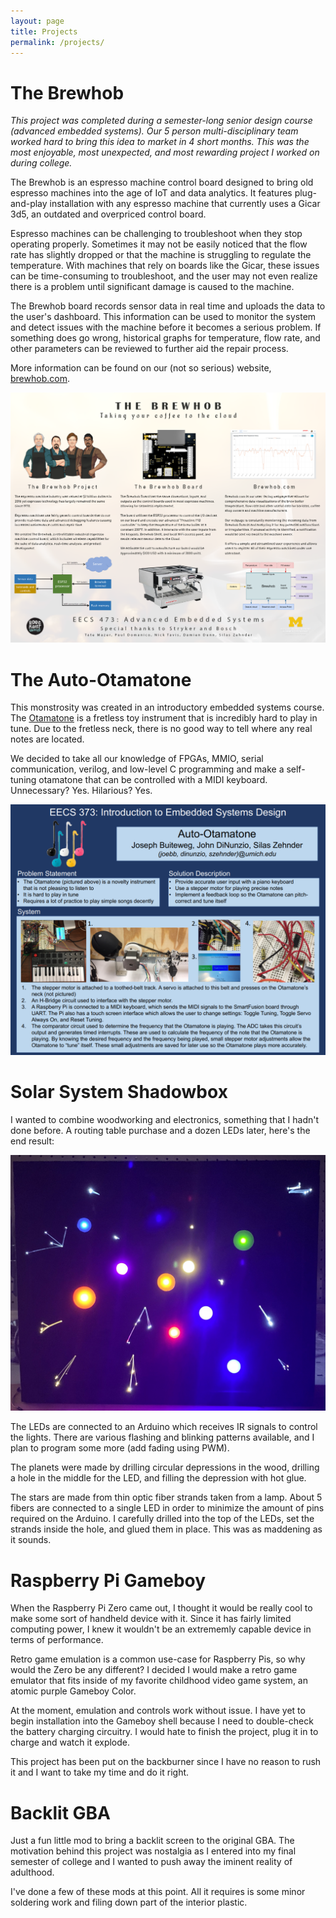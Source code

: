 ```yaml
---
layout: page
title: Projects
permalink: /projects/
---
```


# The Brewhob

*This project was completed during a semester-long senior design course (advanced embedded systems). Our 5 person multi-disciplinary team worked hard to bring this idea to market in 4 short months. This was the most enjoyable, most unexpected, and most rewarding project I worked on during college.*


The Brewhob is an espresso machine control board designed to bring old espresso machines into the age of IoT and data analytics. It features plug-and-play installation with any espresso machine that currently uses a Gicar 3d5, an outdated and overpriced control board.

Espresso machines can be challenging to troubleshoot when they stop operating properly. Sometimes it may not be easily noticed that the flow rate has slightly dropped or that the machine is struggling to regulate the temperature. With machines that rely on boards like the Gicar, these issues can be time-consuming to troubleshoot, and the user may not even realize there is a problem until significant damage is caused to the machine.

The Brewhob board records sensor data in real time and uploads the data to the user's dashboard. This information can be used to monitor the system and detect issues with the machine before it becomes a serious problem. If something does go wrong, historical graphs for temperature, flow rate, and other parameters can be reviewed to further aid the repair process.

More information can be found on our (not so serious) website, [brewhob.com](https://brewhob.com).

![Brewhob poster](/assets/img/brewhob_poster.PNG)

# The Auto-Otamatone

This monstrosity was created in an introductory embedded systems course. The [Otamatone](https://en.wikipedia.org/wiki/Otamatone) is a fretless toy instrument that is incredibly hard to play in tune. Due to the fretless neck, there is no good way to tell where any real notes are located.

We decided to take all our knowledge of FPGAs, MMIO, serial communication, verilog, and low-level C programming and make a self-tuning otamatone that can be controlled with a MIDI keyboard. Unnecessary? Yes. Hilarious? Yes. 

![Otamatone poster](/assets/img/otamatone_poster.PNG)

# Solar System Shadowbox

I wanted to combine woodworking and electronics, something that I hadn't done before. A routing table purchase and a dozen LEDs later, here's the end result:

![Solar system shadowbox](/assets/img/solarsystem.jpg)

The LEDs are connected to an Arduino which receives IR signals to control the lights. There are various flashing and blinking patterns available, and I plan to program some more (add fading using PWM).

The planets were made by drilling circular depressions in the wood, drilling a hole in the middle for the LED, and filling the depression with hot glue.

The stars are made from thin optic fiber strands taken from a lamp. About 5 fibers are connected to a single LED in order to minimize the amount of pins required on the Arduino. I carefully drilled into the top of the LEDs, set the strands inside the hole, and glued them in place. This was as maddening as it sounds.

# Raspberry Pi Gameboy

When the Raspberry Pi Zero came out, I thought it would be really cool to make some sort of handheld device with it. Since it has fairly limited computing power, I knew it wouldn't be an extrememly capable device in terms of performance.

Retro game emulation is a common use-case for Raspberry Pis, so why would the Zero be any different? I decided I would make a retro game emulator that fits inside of my favorite childhood video game system, an atomic purple Gameboy Color.

At the moment, emulation and controls work without issue. I have yet to begin installation into the Gameboy shell because I need to double-check the battery charging circuitry. I would hate to finish the project, plug it in to charge and watch it explode.

This project has been put on the backburner since I have no reason to rush it and I want to take my time and do it right.

# Backlit GBA

Just a fun little mod to bring a backlit screen to the original GBA. The motivation behind this project was nostalgia as I entered into my final semester of college and I wanted to push away the iminent reality of adulthood.

I've done a few of these mods at this point. All it requires is some minor soldering work and filing down part of the interior plastic.
